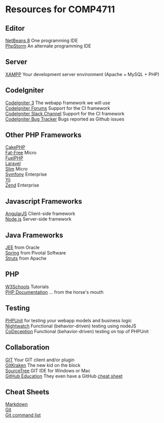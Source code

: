 # Resources for COMP4711

## Editor
[NetBeans 8](https://netbeans.org/downloads/) One programming IDE  
[PhpStorm](https://www.jetbrains.com/student/) An alternate programming IDE

## Server
[XAMPP](https://bitnami.com/stack/wamp) Your development server environment (Apache + MySQL + PHP)  

## CodeIgniter
[CodeIgniter 3](http://www.codeigniter.com) The webapp framework we will use  
[CodeIgniter Forums](http://forum.codeigniter.com) Support for the CI framework  
[CodeIgniter Slack Channel](https://codeigniterchat.slack.com/messages/general/) Support for the CI framework  
[CodeIgniter Bug Tracker](https://github.com/bcit-ci/CodeIgniter/issues) Bugs reported as Github issues  

## Other PHP Frameworks
[CakePHP](http://cakephp.org/)  
[Fat-Free](https://fatfreeframework.com/home) Micro  
[FuelPHP](http://fuelphp.com/)  
[Laravel](http://laravel.com/)  
[Slim](http://www.slimframework.com/) Micro  
[Symfony](https://symfony.com/) Enterprise  
[Yii](http://www.yiiframework.com/)  
[Zend](http://framework.zend.com/) Enterprise   

## Javascript Frameworks
[AngularJS](https://angularjs.org/) Client-side framework  
[Node.js](https://nodejs.org/en/) Server-side framework  

## Java Frameworks
[JEE](http://www.oracle.com/technetwork/java/javaee/overview/index.html) from Oracle  
[Spring](https://spring.io/) from Pivotal Software   
[Struts](http://struts.apache.org/) from Apache  

## PHP
[W3Schools](http://www.w3schools.com/php/default.asp) Tutorials   
[PHP Documentation](http://ca3.php.net/manual/en/) ... from the horse's mouth  

## Testing
[PHPUnit](https://phpunit.de/) for testing your webapp models and business logic  
[Nightwatch](http://nightwatchjs.org/) Functional (behavior-driven) testing using nodeJS  
[CoDeception](http://codeception.com/) Functional (behavior-driven) testing on top of PHPUnit  
  
## Collaboration
[GIT](http://git-scm.com/downloads) Your GIT client and/or plugin  
[GitKraken](https://www.gitkraken.com/) The new kid on the block  
[SourceTree](https://www.sourcetreeapp.com/) GIT IDE for Windows or Mac  
[GitHub Education](https://education.github.com/)  They even have a GitHub [cheat sheet](https://education.github.com/git-cheat-sheet-education.pdf)

## Cheat Sheets
[Markdown](https://github.com/adam-p/markdown-here/wiki/Markdown-Cheatsheet)  
[Git](https://www.git-tower.com/blog/git-cheat-sheet/)  
[Git command list](https://git-scm.com/docs)  
